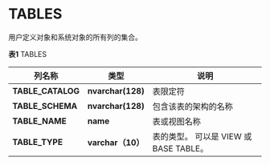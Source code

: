 # TABLES

用户定义对象和系统对象的所有列的集合。

**表1** TABLES

<table aria-label="表1" class="table table-sm margin-top-none">
    <thead>
        <tr>
            <th>列名称</th>
            <th>类型</th>
            <th>说明</th>
        </tr>
    </thead>
    <tbody>
        <tr>
            <td><strong>TABLE_CATALOG</strong></td>
            <td><strong>nvarchar(128)</strong></td>
            <td>表限定符</td>
        </tr>
        <tr>
            <td><strong>TABLE_SCHEMA</strong></td>
            <td><strong>nvarchar(128)</strong></td>
            <td>包含该表的架构的名称</td>
        </tr>
        <tr>
            <td><strong>TABLE_NAME</strong></td>
            <td><strong>name</strong></td>
            <td>表或视图名称</td>
        </tr>
        <tr>
            <td><strong>TABLE_TYPE</strong></td>
            <td><strong>varchar（10）</strong></td>
            <td>表的类型。 可以是 VIEW 或 BASE TABLE。</td>
        </tr>
    </tbody>
</table>